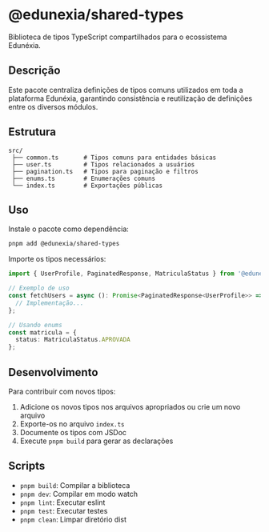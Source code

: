 <!-- cSpell:disable -->
# @edunexia/shared-types

Biblioteca de tipos TypeScript compartilhados para o ecossistema Edunéxia.

## Descrição

Este pacote centraliza definições de tipos comuns utilizados em toda a plataforma Edunéxia, garantindo consistência e reutilização de definições entre os diversos módulos.

## Estrutura

```
src/
 ├── common.ts       # Tipos comuns para entidades básicas
 ├── user.ts         # Tipos relacionados a usuários
 ├── pagination.ts   # Tipos para paginação e filtros
 ├── enums.ts        # Enumerações comuns
 └── index.ts        # Exportações públicas
```

## Uso

Instale o pacote como dependência:

```bash
pnpm add @edunexia/shared-types
```

Importe os tipos necessários:

```typescript
import { UserProfile, PaginatedResponse, MatriculaStatus } from '@edunexia/shared-types';

// Exemplo de uso
const fetchUsers = async (): Promise<PaginatedResponse<UserProfile>> => {
  // Implementação...
};

// Usando enums
const matricula = {
  status: MatriculaStatus.APROVADA
};
```

## Desenvolvimento

Para contribuir com novos tipos:

1. Adicione os novos tipos nos arquivos apropriados ou crie um novo arquivo
2. Exporte-os no arquivo `index.ts`
3. Documente os tipos com JSDoc
4. Execute `pnpm build` para gerar as declarações

## Scripts

- `pnpm build`: Compilar a biblioteca
- `pnpm dev`: Compilar em modo watch
- `pnpm lint`: Executar eslint
- `pnpm test`: Executar testes
- `pnpm clean`: Limpar diretório dist 
